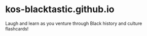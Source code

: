 # kos-blacktastic.github.io
Laugh and learn as you venture through Black history and culture flashcards!

